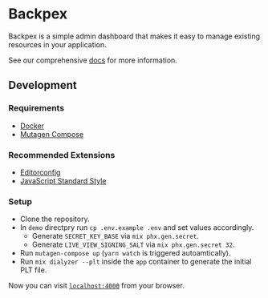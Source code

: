 # Backpex

Backpex is a simple admin dashboard that makes it easy to manage existing resources in your application.

See our comprehensive [docs](https://hexdocs.pm/backpex/) for more information.

## Development

### Requirements

- [Docker](https://www.docker.com/)
- [Mutagen Compose](https://mutagen.io/documentation/orchestration/compose)

### Recommended Extensions

- [Editorconfig](http://editorconfig.org)
- [JavaScript Standard Style](https://github.com/standard/standard#are-there-text-editor-plugins)

### Setup

- Clone the repository.
- In `demo` directpry run `cp .env.example .env` and set values accordingly.
  - Generate `SECRET_KEY_BASE` via `mix phx.gen.secret`.
  - Generate `LIVE_VIEW_SIGNING_SALT` via `mix phx.gen.secret 32`.
- Run `mutagen-compose up` (`yarn watch` is triggered autoamtically).
- Run `mix dialyzer --plt` inside the `app` container to generate the initial PLT file.

Now you can visit [`localhost:4000`](http://localhost:4000) from your browser.
